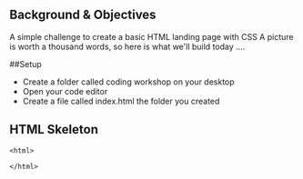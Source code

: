 ## Background & Objectives
A simple challenge to create a basic HTML landing page with CSS 
A picture is worth a thousand words, so here is what we'll build today ....

##Setup 

- Create a folder called coding workshop on your desktop
- Open your code editor 
- Create a file called index.html the folder you created


## HTML Skeleton

```
<html>

</html>
```
